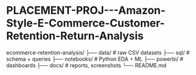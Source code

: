 # PLACEMENT-PROJ---Amazon-Style-E-Commerce-Customer-Retention-Return-Analysis
ecommerce-retention-analysis/
  ├── data/               # raw CSV datasets
  ├── sql/                # schema + queries
  ├── notebooks/          # Python EDA + ML
  ├── powerbi/            # dashboards
  ├── docs/               # reports, screenshots
  └── README.md
